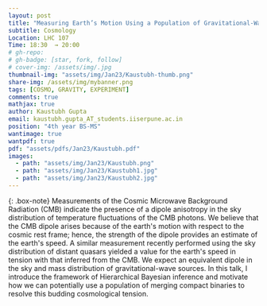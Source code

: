 ```yaml
---
layout: post
title: "Measuring Earth’s Motion Using a Population of Gravitational-Wave Sources"
subtitle: Cosmology 
Location: LHC 107
Time: 18:30  → 20:00
# gh-repo:
# gh-badge: [star, fork, follow]
# cover-img: /assets/img/.jpg
thumbnail-img: "assets/img/Jan23/Kaustubh-thumb.png"
share-img: /assets/img/mybanner.png
tags: [COSMO, GRAVITY, EXPERIMENT]
comments: true
mathjax: true
author: Kaustubh Gupta
email: kaustubh.gupta_AT_students.iiserpune.ac.in
position: "4th year BS-MS"
wantimage: true
wantpdf: true
pdf: "assets/pdfs/Jan23/Kaustubh.pdf"
images:
  - path: "assets/img/Jan23/Kaustubh.png"
  - path: "assets/img/Jan23/Kaustubh1.jpg"
  - path: "assets/img/Jan23/Kaustubh2.jpg"
---
```

{: .box-note}
Measurements of the Cosmic Microwave Background Radiation (CMB) indicate the presence of a dipole anisotropy in the sky distribution of temperature fluctuations of the CMB photons. We believe that the CMB dipole arises because of the earth's motion with respect to the cosmic rest frame; hence, the strength of the dipole provides an estimate of the earth's speed. A similar measurement recently performed using the sky distribution of distant quasars yielded a value for the earth's speed in tension with that inferred from the CMB. We expect an equivalent dipole in the sky and mass distribution of gravitational-wave sources. In this talk, I introduce the framework of Hierarchical Bayesian inference and motivate how we can potentially use a population of merging compact binaries to resolve this budding cosmological tension.